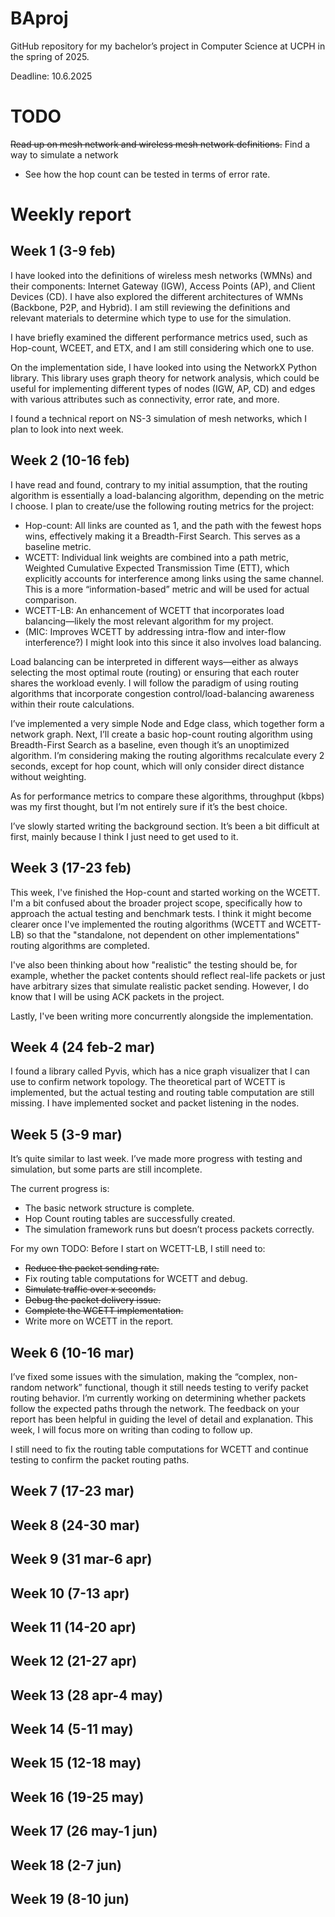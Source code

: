# BAproj

GitHub repository for my bachelor’s project in Computer Science at UCPH in the spring of 2025.

Deadline: 10.6.2025

# TODO
~~Read up on mesh network and wireless mesh network definitions.~~
Find a way to simulate a network
* See how the hop count can be tested in terms of error rate.

# Weekly report
## Week 1 (3-9 feb)
I have looked into the definitions of wireless mesh networks (WMNs) and their components: Internet Gateway (IGW), Access Points (AP), and Client Devices (CD). I have also explored the different architectures of WMNs (Backbone, P2P, and Hybrid). I am still reviewing the definitions and relevant materials to determine which type to use for the simulation.

I have briefly examined the different performance metrics used, such as Hop-count, WCEET, and ETX, and I am still considering which one to use.

On the implementation side, I have looked into using the NetworkX Python library. This library uses graph theory for network analysis, which could be useful for implementing different types of nodes (IGW, AP, CD) and edges with various attributes such as connectivity, error rate, and more.

I found a technical report on NS-3 simulation of mesh networks, which I plan to look into next week.
## Week 2 (10-16 feb)
I have read and found, contrary to my initial assumption, that the routing algorithm is essentially a load-balancing algorithm, depending on the metric I choose. I plan to create/use the following routing metrics for the project:
- Hop-count: All links are counted as 1, and the path with the fewest hops wins, effectively making it a Breadth-First Search. This serves as a baseline metric.
- WCETT: Individual link weights are combined into a path metric, Weighted Cumulative Expected Transmission Time (ETT), which explicitly accounts for interference among links using the same channel. This is a more “information-based” metric and will be used for actual comparison.
- WCETT-LB: An enhancement of WCETT that incorporates load balancing—likely the most relevant algorithm for my project.
- (MIC: Improves WCETT by addressing intra-flow and inter-flow interference?) I might look into this since it also involves load balancing.

Load balancing can be interpreted in different ways—either as always selecting the most optimal route (routing) or ensuring that each router shares the workload evenly. I will follow the paradigm of using routing algorithms that incorporate congestion control/load-balancing awareness within their route calculations.

I’ve implemented a very simple Node and Edge class, which together form a network graph. Next, I’ll create a basic hop-count routing algorithm using Breadth-First Search as a baseline, even though it’s an unoptimized algorithm. I’m considering making the routing algorithms recalculate every 2 seconds, except for hop count, which will only consider direct distance without weighting.

As for performance metrics to compare these algorithms, throughput (kbps) was my first thought, but I’m not entirely sure if it’s the best choice.

I’ve slowly started writing the background section. It’s been a bit difficult at first, mainly because I think I just need to get used to it.
## Week 3 (17-23 feb)
This week, I've finished the Hop-count and started working on the WCETT. I'm a bit confused about the broader project scope, specifically how to approach the actual testing and benchmark tests. I think it might become clearer once I've implemented the routing algorithms (WCETT and WCETT-LB) so that the "standalone, not dependent on other implementations" routing algorithms are completed.

I've also been thinking about how "realistic" the testing should be, for example, whether the packet contents should reflect real-life packets or just have arbitrary sizes that simulate realistic packet sending. However, I do know that I will be using ACK packets in the project.

Lastly, I've been writing more concurrently alongside the implementation.
## Week 4 (24 feb-2 mar)
I found a library called Pyvis, which has a nice graph visualizer that I can use to confirm network topology.
The theoretical part of WCETT is implemented, but the actual testing and routing table computation are still missing.
I have implemented socket and packet listening in the nodes.
## Week 5 (3-9 mar)
It’s quite similar to last week. I’ve made more progress with testing and simulation, but some parts are still incomplete.

The current progress is:
* The basic network structure is complete.
* Hop Count routing tables are successfully created.
* The simulation framework runs but doesn’t process packets correctly.

For my own TODO: Before I start on WCETT-LB, I still need to:
* ~~Reduce the packet sending rate.~~
* Fix routing table computations for WCETT and debug.
* ~~Simulate traffic over x seconds.~~
* ~~Debug the packet delivery issue.~~
* ~~Complete the WCETT implementation.~~
* Write more on WCETT in the report.
## Week 6 (10-16 mar)
I’ve fixed some issues with the simulation, making the “complex, non-random network” functional, though it still needs testing to verify packet routing behavior. I’m currently working on determining whether packets follow the expected paths through the network. The feedback on your report has been helpful in guiding the level of detail and explanation. This week, I will focus more on writing than coding to follow up.

I still need to fix the routing table computations for WCETT and continue testing to confirm the packet routing paths.
## Week 7 (17-23 mar)
## Week 8 (24-30 mar)
## Week 9 (31 mar-6 apr)
## Week 10 (7-13 apr)
## Week 11 (14-20 apr)
## Week 12 (21-27 apr)
## Week 13 (28 apr-4 may)
## Week 14 (5-11 may)
## Week 15 (12-18 may)
## Week 16 (19-25 may)
## Week 17 (26 may-1 jun)
## Week 18 (2-7 jun)
## Week 19 (8-10 jun)